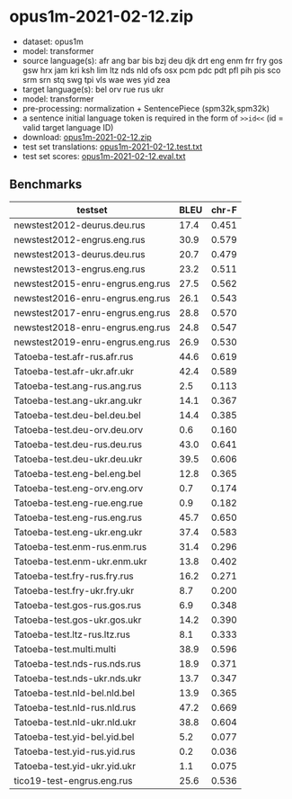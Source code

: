 # opus1m-2021-02-12.zip

* dataset: opus1m
* model: transformer
* source language(s): afr ang bar bis bzj deu djk drt eng enm frr fry gos gsw hrx jam kri ksh lim ltz nds nld ofs osx pcm pdc pdt pfl pih pis sco srm srn stq swg tpi vls wae wes yid zea
* target language(s): bel orv rue rus ukr
* model: transformer
* pre-processing: normalization + SentencePiece (spm32k,spm32k)
* a sentence initial language token is required in the form of `>>id<<` (id = valid target language ID)
* download: [opus1m-2021-02-12.zip](https://object.pouta.csc.fi/Tatoeba-MT-models/gmw-zle/opus1m-2021-02-12.zip)
* test set translations: [opus1m-2021-02-12.test.txt](https://object.pouta.csc.fi/Tatoeba-MT-models/gmw-zle/opus1m-2021-02-12.test.txt)
* test set scores: [opus1m-2021-02-12.eval.txt](https://object.pouta.csc.fi/Tatoeba-MT-models/gmw-zle/opus1m-2021-02-12.eval.txt)

## Benchmarks

| testset               | BLEU  | chr-F |
|-----------------------|-------|-------|
| newstest2012-deurus.deu.rus 	| 17.4 	| 0.451 |
| newstest2012-engrus.eng.rus 	| 30.9 	| 0.579 |
| newstest2013-deurus.deu.rus 	| 20.7 	| 0.479 |
| newstest2013-engrus.eng.rus 	| 23.2 	| 0.511 |
| newstest2015-enru-engrus.eng.rus 	| 27.5 	| 0.562 |
| newstest2016-enru-engrus.eng.rus 	| 26.1 	| 0.543 |
| newstest2017-enru-engrus.eng.rus 	| 28.8 	| 0.570 |
| newstest2018-enru-engrus.eng.rus 	| 24.8 	| 0.547 |
| newstest2019-enru-engrus.eng.rus 	| 26.9 	| 0.530 |
| Tatoeba-test.afr-rus.afr.rus 	| 44.6 	| 0.619 |
| Tatoeba-test.afr-ukr.afr.ukr 	| 42.4 	| 0.589 |
| Tatoeba-test.ang-rus.ang.rus 	| 2.5 	| 0.113 |
| Tatoeba-test.ang-ukr.ang.ukr 	| 14.1 	| 0.367 |
| Tatoeba-test.deu-bel.deu.bel 	| 14.4 	| 0.385 |
| Tatoeba-test.deu-orv.deu.orv 	| 0.6 	| 0.160 |
| Tatoeba-test.deu-rus.deu.rus 	| 43.0 	| 0.641 |
| Tatoeba-test.deu-ukr.deu.ukr 	| 39.5 	| 0.606 |
| Tatoeba-test.eng-bel.eng.bel 	| 12.8 	| 0.365 |
| Tatoeba-test.eng-orv.eng.orv 	| 0.7 	| 0.174 |
| Tatoeba-test.eng-rue.eng.rue 	| 0.9 	| 0.182 |
| Tatoeba-test.eng-rus.eng.rus 	| 45.7 	| 0.650 |
| Tatoeba-test.eng-ukr.eng.ukr 	| 37.4 	| 0.583 |
| Tatoeba-test.enm-rus.enm.rus 	| 31.4 	| 0.296 |
| Tatoeba-test.enm-ukr.enm.ukr 	| 13.8 	| 0.402 |
| Tatoeba-test.fry-rus.fry.rus 	| 16.2 	| 0.271 |
| Tatoeba-test.fry-ukr.fry.ukr 	| 8.7 	| 0.200 |
| Tatoeba-test.gos-rus.gos.rus 	| 6.9 	| 0.348 |
| Tatoeba-test.gos-ukr.gos.ukr 	| 14.2 	| 0.390 |
| Tatoeba-test.ltz-rus.ltz.rus 	| 8.1 	| 0.333 |
| Tatoeba-test.multi.multi 	| 38.9 	| 0.596 |
| Tatoeba-test.nds-rus.nds.rus 	| 18.9 	| 0.371 |
| Tatoeba-test.nds-ukr.nds.ukr 	| 13.7 	| 0.347 |
| Tatoeba-test.nld-bel.nld.bel 	| 13.9 	| 0.365 |
| Tatoeba-test.nld-rus.nld.rus 	| 47.2 	| 0.669 |
| Tatoeba-test.nld-ukr.nld.ukr 	| 38.8 	| 0.604 |
| Tatoeba-test.yid-bel.yid.bel 	| 5.2 	| 0.077 |
| Tatoeba-test.yid-rus.yid.rus 	| 0.2 	| 0.036 |
| Tatoeba-test.yid-ukr.yid.ukr 	| 1.1 	| 0.075 |
| tico19-test-engrus.eng.rus 	| 25.6 	| 0.536 |

